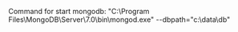Command for start mongodb: 
"C:\Program Files\MongoDB\Server\7.0\bin\mongod.exe" --dbpath="c:\data\db"